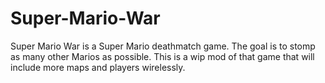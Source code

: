 # Super-Mario-War
Super Mario War is a Super Mario deathmatch game. The goal is to stomp as many other Marios as possible. 
This is a wip mod of that game that will include more maps and players wirelessly.
